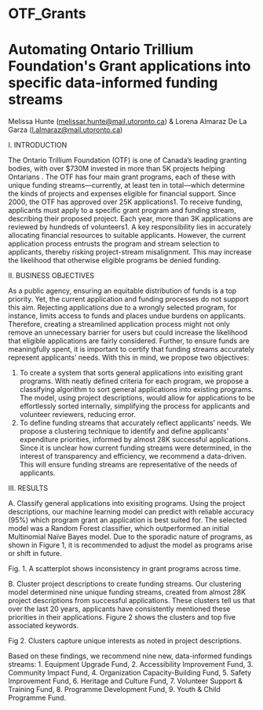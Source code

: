 # OTF_Grants
# Automating Ontario Trillium Foundation's Grant applications into specific data-informed funding streams

Melissa Hunte (melissar.hunte@mail.utoronto.ca) & Lorena Almaraz De La Garza (l.almaraz@mail.utoronto.ca) 

I.	INTRODUCTION

The Ontario Trillium Foundation (OTF) is one of Canada’s leading granting bodies, with over $730M invested in more than 5K projects helping Ontarians . The OTF has four main grant programs, each of these with unique funding streams—currently, at least ten in total—which determine the kinds of projects and expenses eligible for financial support.
Since 2000, the OTF has approved over 25K applications1. To receive funding, applicants must apply to a specific grant program and funding stream, describing their proposed project. Each year, more than 3K applications are reviewed by hundreds of volunteers1. 
A key responsibility lies in accurately allocating financial resources to suitable applicants. However, the current application process entrusts the program and stream selection to applicants, thereby risking project-stream misalignment. This may increase the likelihood that otherwise eligible programs be denied funding.

II.	BUSINESS OBJECTIVES

As a public agency, ensuring an equitable distribution of funds is a top priority. Yet, the current application and funding processes do not support this aim. Rejecting applications due to a wrongly selected program, for instance, limits access to funds and places undue burdens on applicants. Therefore, creating a streamlined application process might not only remove an unnecessary barrier for users but could increase the likelihood that eligible applications are fairly considered. Further, to ensure funds are meaningfully spent, it is important to certify that funding streams accurately represent applicants’ needs. With this in mind, we propose two objectives:
1)	To create a system that sorts general applications into exisiting grant programs. With neatly defined criteria for each program, we propose a classifying algorithm to sort general applications into existing programs. The model, using project descriptions, would allow for applications to be effortlessly sorted internally, simplifying the process for applicants and volunteer reviewers, reducing error.
2)	To define funding streams that accurately reflect applicants’ needs. We propose a clustering technique to identify and define applicants’ expenditure priorities, informed by almost 28K successful applications. Since it is unclear how current funding streams were determined, in the interest of transparency and efficiency, we recommend a data-driven. This will ensure funding streams are representative of the needs of applicants.

III.	RESULTS

A.	Classify general applications into exisiting programs.
Using the project descriptions, our machine learning model can predict with reliable accuracy (95%) which program grant an application is best suited for. The selected model was a Random Forest classifier, which outperformed an initial Multinomial Naïve Bayes model. Due to the sporadic nature of programs, as shown in Figure 1, it is recommended to adjust the model as programs arise or shift in future.
 
Fig. 1.	A scatterplot shows inconsistency in grant programs across time.

B.	Cluster project descriptions to create funding streams.
Our clustering model determined nine unique funding streams, created from almost 28K project descriptions from successful applications. These clusters tell us that over the last 20 years, applicants have consistently mentioned these priorities in their applications. Figure 2 shows the clusters and top five associated keywords.
 
Fig 2. Clusters capture unique interests as noted in project descriptions.

Based on these findings, we recommend nine new, data-informed fundings streams: 1. Equipment Upgrade Fund, 2. Accessibility Improvement Fund, 3. Community Impact Fund, 4. Organization Capacity-Building Fund, 5. Safety Improvement Fund, 6. Heritage and Culture Fund, 7. Volunteer Support & Training Fund, 8. Programme Development Fund, 9. Youth & Child Programme Fund.

